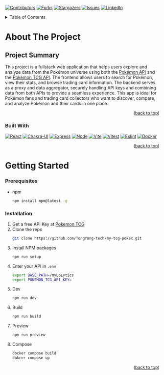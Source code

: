 <a id="readme-top"></a>
<!-- PROJECT SHIELDS -->
<!--
*** I'm using markdown "reference style" links for readability.
*** Reference links are enclosed in brackets [ ] instead of parentheses ( ).
*** See the bottom of this document for the declaration of the reference variables
*** for contributors-url, forks-url, etc. This is an optional, concise syntax you may use.
*** https://www.markdownguide.org/basic-syntax/#reference-style-links
-->
[![Contributors][contributors-shield]][contributors-url]
[![Forks][forks-shield]][forks-url]
[![Stargazers][stars-shield]][stars-url]
[![Issues][issues-shield]][issues-url]
[![LinkedIn][linkedin-shield]][linkedin-url]

<!-- PROJECT LOGO -->
<!-- <br />
<div align="center">
  <a href="https://github.com/othneildrew/Best-README-Template">
    <img src="images/logo.png" alt="Logo" width="80" height="80">
  </a>

  <h3 align="center">Best-README-Template</h3>

  <p align="center">
    An awesome README template to jumpstart your projects!
    <br />
    <a href="https://github.com/othneildrew/Best-README-Template"><strong>Explore the docs »</strong></a>
    <br />
    <br />
    <a href="https://github.com/othneildrew/Best-README-Template">View Demo</a>
    &middot;
    <a href="https://github.com/othneildrew/Best-README-Template/issues/new?labels=bug&template=bug-report---.md">Report Bug</a>
    &middot;
    <a href="https://github.com/othneildrew/Best-README-Template/issues/new?labels=enhancement&template=feature-request---.md">Request Feature</a>
  </p>
</div> -->

<!-- TABLE OF CONTENTS -->
<details>
  <summary>Table of Contents</summary>
  <ol>
    <li>
      <a href="#about-the-project">About The Project</a>
      <ul>
        <li><a href="#built-with">Built With</a></li>
      </ul>
    </li>
    <li>
      <a href="#getting-started">Getting Started</a>
      <ul>
        <li><a href="#prerequisites">Prerequisites</a></li>
        <li><a href="#installation">Installation</a></li>
      </ul>
    </li>
  </ol>
</details>

<!-- ABOUT THE PROJECT -->
# About The Project

<!-- [![Product Name Screen Shot][product-screenshot]](https://example.com) -->

## Project Summary

This project is a fullstack web application that helps users explore and analyze data from the Pokémon universe using both the [Pokémon API](https://pokeapi.co/) and the [Pokémon TCG API](https://pokemontcg.io/). The frontend allows users to search for Pokémon, view their stats, and browse trading card information. The backend serves as a proxy and data aggregator, securely handling API keys and combining data from both APIs to provide a seamless experience. This app is ideal for Pokémon fans and trading card collectors who want to discover, compare, and analyze Pokémon and their cards in one place.

<p align="right">(<a href="#readme-top">back to top</a>)</p>

### Built With

[![React][React.js]][React-url]
[![Chakra-UI][Chakra]][Chakra-url]
[![Express][Express.js]][Express-url]
[![Node][Node.js]][Node-url]
[![Vite][Vite]][Vite-url]
[![Vitest][Vitest]][Vitest-url]
[![Eslint][Eslint]][Eslint-url]
[![Docker][Docker]][Docker-url]

<p align="right">(<a href="#readme-top">back to top</a>)</p>

<!-- GETTING STARTED -->
# Getting Started

### Prerequisites

* npm
  ```sh
  npm install npm@latest -g
  ```

### Installation

1. Get a free API Key at [Pokemon TCG](https://pokemontcg.io/)
2. Clone the repo
   ```sh
   git clone https://github.com/TongYang-tech/my-tcg-pokex.git
   ```
3. Install NPM packages
   ```sh
   npm run setup
   ```
4. Enter your API in `.env`
   ```sh
   export BASE_PATH=/myLoLytics
   export POKEMON_TCG_API_KEY=
   ```
5. Dev
   ```sh
   npm run dev
   ```
6. Build
   ```sh
   npm run build
   ```
7. Preview
   ```sh
   npm run preview
   ```
8. Compose
   ```sh
   docker compose build
   dokcer compose up
   ```

<p align="right">(<a href="#readme-top">back to top</a>)</p>

<!-- MARKDOWN LINKS & IMAGES -->
<!-- https://www.markdownguide.org/basic-syntax/#reference-style-links -->
[contributors-shield]: https://img.shields.io/github/contributors/TongYang-tech/my-tcg-pokex?style=for-the-badge
[contributors-url]: https://github.com/TongYang-tech/my-tcg-pokex/graphs/contributors
[forks-shield]: https://img.shields.io/github/forks/TongYang-tech/my-tcg-pokex?style=for-the-badge
[forks-url]: https://github.com/TongYang-tech/my-tcg-pokex/forks
[stars-shield]: https://img.shields.io/github/stars/TongYang-tech/my-tcg-pokex?style=for-the-badge
[stars-url]: https://github.com/TongYang-tech/my-tcg-pokex/stargazers
[issues-shield]: https://img.shields.io/github/issues/TongYang-tech/my-tcg-pokex?style=for-the-badge
[issues-url]: https://github.com/TongYang-tech/my-tcg-pokex/issues
[linkedin-shield]: https://img.shields.io/badge/-LinkedIn-black.svg?style=for-the-badge&logo=linkedin&colorB=555
[linkedin-url]: https://www.linkedin.com/in/tongyang20
[product-screenshot]: images/screenshot.png
[React.js]: https://img.shields.io/badge/React-20232A?style=for-the-badge&logo=react&logoColor=61DAFB
[React-url]: https://reactjs.org/
[Express.js]: https://img.shields.io/badge/express.js-000000?style=for-the-badge&logo=express&logoColor=white
[Express-url]: https://expressjs.com/
[Node.js]: http://img.shields.io/badge/node.js-339933?style=for-the-badge&logo=Node.js&logoColor=white
[Node-url]: https://nodejs.org/en
[Vite]: https://img.shields.io/badge/Vite-646CFF?style=for-the-badge&logo=Vite&logoColor=white
[Vite-url]: https://vite.dev/
[Vitest]: https://img.shields.io/badge/vitest-6E9F18?style=for-the-badge&logo=vitest&logoColor=white
[Vitest-url]: https://vitest.dev/
[Chakra]: https://shields.io/badge/chakra--ui-black?logo=chakraui&style=for-the-badge
[Chakra-url]: https://chakra-ui.com/
[Eslint]: https://img.shields.io/badge/ESLint-3A33D1?logo=eslint
[Eslint-url]: https://eslint.org/
[Docker]: https://img.shields.io/badge/docker-257bd6?style=for-the-badge&logo=docker&logoColor=white
[Docker-url]: https://docs.docker.com/
